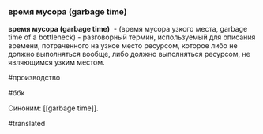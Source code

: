 ### время мусора (garbage time)

**время мусора (garbage time)**  - (время мусора узкого места, garbage time of a bottleneck) - разговорный термин, используемый для описания времени, потраченного на узкое место ресурсом, которое либо не должно выполняться вообще, либо должно выполняться ресурсом, не являющимся узким местом.

#производство

#ббк

Синоним: [[garbage time]].

#translated
